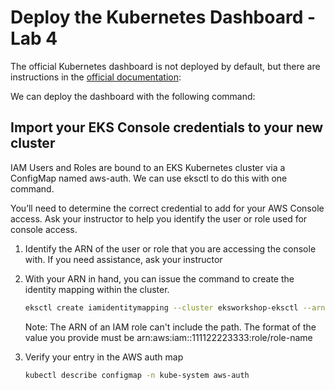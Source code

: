 # Deploy the Kubernetes Dashboard - Lab 4

The official Kubernetes dashboard is not deployed by default, but there are instructions in the [official documentation](https://kubernetes.io/docs/tasks/access-application-cluster/web-ui-dashboard/):

We can deploy the dashboard with the following command:

## Import your EKS Console credentials to your new cluster

IAM Users and Roles are bound to an EKS Kubernetes cluster via a ConfigMap named aws-auth. We can use eksctl to do this with one command.

You’ll need to determine the correct credential to add for your AWS Console access. Ask your instructor to help you identify the user or role used for console access.

1. Identify the ARN of the user or role that you are accessing the console with. If you need assistance, ask your instructor

2. With your ARN in hand, you can issue the command to create the identity mapping within the cluster.

    ```bash
    eksctl create iamidentitymapping --cluster eksworkshop-eksctl --arn ${rolearn} --group system:masters --username admin
    ```
    Note: The ARN of an IAM role can't include the path. The format of the value you provide must be arn:aws:iam::111122223333:role/role-name

2. Verify your entry in the AWS auth map

    ```bash
    kubectl describe configmap -n kube-system aws-auth
    ```

